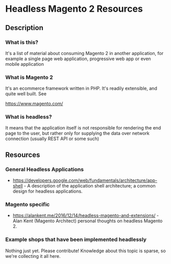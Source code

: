 # Headless Magento 2 Resources

## Description

### What is this?

It's a list of material about consuming Magento 2 in another application, for example a single page web application, progressive web app or even mobile application

### What is Magento 2

It's an ecommerce framework written in PHP. It's readily extensible, and quite well built. See

https://www.magento.com/

### What is headless?

It means that the application itself is not responsible for rendering the end page to the user, but rather only for supplying the data over network connection (usually REST API or some such)

## Resources

### General Headless Applications

- https://developers.google.com/web/fundamentals/architecture/app-shell - A description of the application shell architecture; a common design for headless applications.

### Magento specific

- https://alankent.me/2016/12/14/headless-magento-and-extensions/ - Alan Kent (Magento Architect) personal thoughts on headless Magento 2.

### Example shops that have been implemented headlessly


Nothing just yet. Please contribute! Knowledge about this topic is sparse, so we're collecting it all here.
